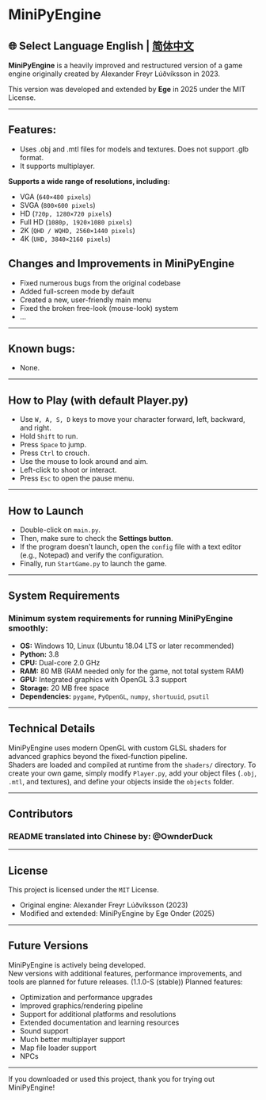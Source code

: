 # MiniPyEngine
## 🌐 Select Language English | [简体中文](readme.cn.md)
**MiniPyEngine** is a heavily improved and restructured version of a game engine originally created by Alexander Freyr Lúðvíksson in 2023.

This version was developed and extended by **Ege** in 2025 under the MIT License.

---

## Features:
- Uses .obj and .mtl files for models and textures. Does not support .glb format.
- It supports multiplayer.

**Supports a wide range of resolutions, including:**
- VGA (`640×480 pixels`)
- SVGA (`800×600 pixels`)
- HD (`720p, 1280×720 pixels`)
- Full HD (`1080p, 1920×1080 pixels`)
- 2K (`QHD / WQHD, 2560×1440 pixels`)
- 4K (`UHD, 3840×2160 pixels`) 

## Changes and Improvements in MiniPyEngine
- Fixed numerous bugs from the original codebase  
- Added full-screen mode by default  
- Created a new, user-friendly main menu    
- Fixed the broken free-look (mouse-look) system
- ...

---

## Known bugs:
- None.
  
---

## How to Play (with default Player.py)
- Use `W, A, S, D` keys to move your character forward, left, backward, and right.
- Hold `Shift` to run.
- Press `Space` to jump.
- Press `Ctrl` to crouch.
- Use the mouse to look around and aim.
- Left-click to shoot or interact.
- Press `Esc` to open the pause menu.

---

## How to Launch

- Double-click on `main.py`.  
- Then, make sure to check the **Settings button**.  
- If the program doesn't launch, open the `config` file with a text editor (e.g., Notepad) and verify the configuration.  
- Finally, run `StartGame.py` to launch the game.

---

## System Requirements

### Minimum system requirements for running **MiniPyEngine** smoothly:
- **OS:** Windows 10, Linux (Ubuntu 18.04 LTS or later recommended)
- **Python:** 3.8  
- **CPU:** Dual-core 2.0 GHz  
- **RAM:** 80 MB (RAM needed only for the game, not total system RAM)
- **GPU:** Integrated graphics with OpenGL 3.3 support  
- **Storage:** 20 MB free space  
- **Dependencies:** `pygame`, `PyOpenGL`, `numpy`, `shortuuid`, `psutil`

---

## Technical Details

MiniPyEngine uses modern OpenGL with custom GLSL shaders for advanced graphics beyond the fixed-function pipeline.  
Shaders are loaded and compiled at runtime from the `shaders/` directory.
To create your own game, simply modify `Player.py`, add your object files (`.obj`, `.mtl`, and textures), and define your objects inside the `objects` folder.

---

## Contributors
### README translated into Chinese by: @OwnderDuck


---

## License

This project is licensed under the `MIT` License.

- Original engine: Alexander Freyr Lúðvíksson (2023)  
- Modified and extended: MiniPyEngine by Ege Onder (2025)

---

## Future Versions

MiniPyEngine is actively being developed.  
New versions with additional features, performance improvements, and tools are planned for future releases. (1.1.0-S (stable))
Planned features:

- Optimization and performance upgrades  
- Improved graphics/rendering pipeline  
- Support for additional platforms and resolutions  
- Extended documentation and learning resources
- Sound support
- Much better multiplayer support
- Map file loader support
- NPCs
---

If you downloaded or used this project, thank you for trying out MiniPyEngine!
